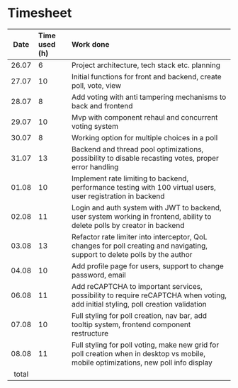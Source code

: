 # Timesheet

| Date  | Time used (h) | Work done                                                                                                                            |
|:-----:|:--------------|:-------------------------------------------------------------------------------------------------------------------------------------|
| 26.07 | 6             | Project architecture, tech stack etc. planning                                                                                       |
| 27.07 | 10            | Initial functions for front and backend, create poll, vote, view                                                                     |
| 28.07 | 8             | Add voting with anti tampering mechanisms to back and frontend                                                                       |
| 29.07 | 10            | Mvp with component rehaul and concurrent voting system                                                                               |
| 30.07 | 8             | Working option for multiple choices in a poll                                                                                        |
| 31.07 | 13            | Backend and thread pool optimizations, possibility to disable recasting votes, proper error handling                                 |
| 01.08 | 10            | Implement rate limiting to backend, performance testing with 100 virtual users, user registration in backend                         |
| 02.08 | 11            | Login and auth system with JWT to backend, user system working in frontend, ability to delete polls by creator in backend            |
| 03.08 | 13            | Refactor rate limiter into interceptor, QoL changes for poll creating and navigating, support to delete polls by the author          |
| 04.08 | 10            | Add profile page for users, support to change password, email                                                                        |
| 06.08 | 11            | Add reCAPTCHA to important services, possibility to require reCAPTCHA when voting, add initial styling, poll creation validation     |
| 07.08 | 10            | Full styling for poll creation, nav bar, add tooltip system, frontend component restructure                                          |
| 08.08 | 11            | Full styling for poll voting, make new grid for poll creation when in desktop vs mobile, mobile optimizations, new poll info display |
| total |               |                                                                                                                                      |